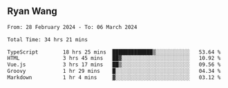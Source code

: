 ## Ryan Wang

<!--START_SECTION:waka-->

```txt
From: 28 February 2024 - To: 06 March 2024

Total Time: 34 hrs 21 mins

TypeScript        18 hrs 25 mins  █████████████▒░░░░░░░░░░░   53.64 %
HTML              3 hrs 45 mins   ██▓░░░░░░░░░░░░░░░░░░░░░░   10.92 %
Vue.js            3 hrs 17 mins   ██▒░░░░░░░░░░░░░░░░░░░░░░   09.56 %
Groovy            1 hr 29 mins    █░░░░░░░░░░░░░░░░░░░░░░░░   04.34 %
Markdown          1 hr 4 mins     ▓░░░░░░░░░░░░░░░░░░░░░░░░   03.12 %
```

<!--END_SECTION:waka-->

